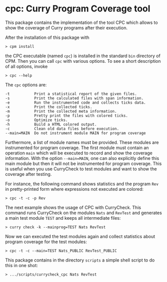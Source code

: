 cpc: Curry Program Coverage tool
================================

This package contains the implementation of the tool CPC
which allows to show the coverage of Curry programs after
their execution.

After the installation of this package with

    > cpm install

the CPC executable (named `cpc`) is installed in the standard `bin`
directory of CPM. Then you can call `cpc` with various options.
To see a short description of all options, invoke

    > cpc --help

The `cpc` options are:

    -t           Print a statistical report of the given files.
    -s           Print the calculated files with span information.
    -e           Run the instrumented code and collects ticks data.
    -x           Print the collected ticks.
    -m           Print the collected meta information.
    -p           Pretty print the files with colored ticks.
    -o           Optimize ticks.
    -h           Build a HTML colored output.
    -c           Clean old data files before execution.
    --main=MAIN  Do not instrument module MAIN for program coverage

Furthermore, a list of module names must be provided. These modules
are instrumented for program coverage. The first module must contain
an operation `main` which will be executed to record and show the
coverage information. With the option `--main=MAIN`, one can
also explicitly define this main module but then it will not be instrumented
for program coverage. This is useful when you use CurryCheck
to test modules and want to show the coverage after testing.

For instance, the following command shows statistics and
the program `Rev` in pretty-printed form where expressions not executed
are colored:

    > cpc -t -c -p Rev

The next example shows the usage of CPC with CurryCheck.
This command runs CurryCheck on the modules `Nats` and `RevTest`
and generates a main test module `TEST` and keeps all intermediate files:

    > curry check -k --mainprog=TEST Nats RevTest

Now we can executed the test modules again and collect statistics
about program coverage for the test modules:

    > cpc -t -c --main=TEST Nats_PUBLIC RevTest_PUBLIC

This package contains in the directory `scripts` a simple shell script
to do this in one shot:

    > .../scripts/currycheck_cpc Nats RevTest
 